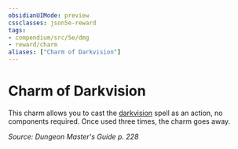 ```yaml
---
obsidianUIMode: preview
cssclasses: json5e-reward
tags:
- compendium/src/5e/dmg
- reward/charm
aliases: ["Charm of Darkvision"]
---
```

# Charm of Darkvision

This charm allows you to cast the [darkvision](2-Mechanics/CLI/spells/darkvision.md) spell as an action, no components required. Once used three times, the charm goes away.

*Source: Dungeon Master's Guide p. 228*